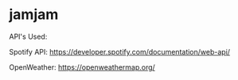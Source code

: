 # jamjam

API's Used:

Spotify API: https://developer.spotify.com/documentation/web-api/

OpenWeather: https://openweathermap.org/

